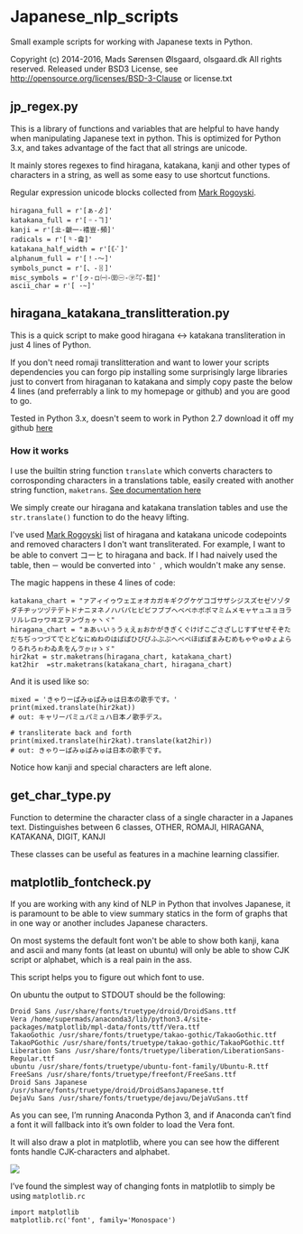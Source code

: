 # Japanese_nlp_scripts
Small example scripts for working with Japanese texts in Python.

Copyright (c) 2014-2016, Mads Sørensen Ølsgaard, olsgaard.dk
	All rights reserved.
	Released under BSD3 License, see http://opensource.org/licenses/BSD-3-Clause or license.txt

## jp_regex.py

This is a library of functions and variables that are helpful to have handy when manipulating Japanese text in python. This is optimized for Python 3.x, and takes advantage of the fact that all strings are unicode.

It mainly stores regexes to find hiragana, katakana, kanji and other types of characters in a string, as well as some easy to use shortcut functions.

Regular expression unicode blocks collected from [Mark Rogoyski](http://www.localizingjapan.com/blog/2012/01/20/regular-expressions-for-japanese-text/).

	hiragana_full = r'[ぁ-ゟ]'
	katakana_full = r'[゠-ヿ]'
	kanji = r'[㐀-䶵一-鿋豈-頻]'
	radicals = r'[⺀-⿕]'
	katakana_half_width = r'[｟-ﾟ]'
	alphanum_full = r'[！-～]'
	symbols_punct = r'[、-〿]'
	misc_symbols = r'[ㇰ-ㇿ㈠-㉃㊀-㋾㌀-㍿]'
	ascii_char = r'[ -~]'

## hiragana_katakana_translitteration.py

This is a quick script to make good hiragana <-> katakana transliteration in just 4 lines of Python.

If you don't need romaji translitteration and want to lower your scripts dependencies you can	forgo pip installing some surprisingly large libraries just to convert from hiraganan to katakana	and simply copy paste the below 4 lines (and preferrably a link to my homepage or github) and you	are good to go.

Tested in Python 3.x, doesn't seem to work in Python 2.7 download it off my github [here](https://github.com/olsgaard/Japanese_nlp_scripts/blob/master/hiragana_katakana_translitteration.py)

### How it works

I use the builtin string function `translate` which converts characters to corrosponding characters in a translations table, easily created with another string function, `maketrans`. [See documentation here](https://docs.python.org/3/library/stdtypes.html#str.translate)

We simply create our hiragana and katakana translation tables and use the `str.translate()` function to do the heavy lifting.

I've used [Mark Rogoyski](http://www.localizingjapan.com/blog/2012/01/20/regular-expressions-for-japanese-text/) list of hiragana and katakana unicode codepoints and removed characters I don't want transliterated. For example, I want to be able to convert コーヒ to hiragana and back. If I had naively used the table, then `ー` would be converted into `゜`, which wouldn't make any sense.

The magic happens in these 4 lines of code:

    katakana_chart = "ァアィイゥウェエォオカガキギクグケゲコゴサザシジスズセゼソゾタダチヂッツヅテデトドナニヌネノハバパヒビピフブプヘベペホボポマミムメモャヤュユョヨラリルレロヮワヰヱヲンヴヵヶヽヾ"
    hiragana_chart = "ぁあぃいぅうぇえぉおかがきぎくぐけげこごさざしじすずせぜそぞただちぢっつづてでとどなにぬねのはばぱひびぴふぶぷへべぺほぼぽまみむめもゃやゅゆょよらりるれろゎわゐゑをんゔゕゖゝゞ" 
    hir2kat = str.maketrans(hiragana_chart, katakana_chart)
    kat2hir  =str.maketrans(katakana_chart, hiragana_chart)
    
And it is used like so:

    mixed = 'きゃりーぱみゅぱみゅは日本の歌手です。'
    print(mixed.translate(hir2kat))
    # out: キャリーパミュパミュハ日本ノ歌手デス。
    
    # transliterate back and forth
    print(mixed.translate(hir2kat).translate(kat2hir))
    # out: きゃりーぱみゅぱみゅは日本の歌手です。
    
Notice how kanji and special characters are left alone.

## get_char_type.py

Function to determine the character class of a single character in a Japanes text.
Distinguishes between 6 classes, OTHER, ROMAJI, HIRAGANA, KATAKANA, DIGIT, KANJI

These classes can be useful as features in a machine learning classifier.

## matplotlib_fontcheck.py

If you are working with any kind of NLP in Python that involves Japanese, it is paramount to be able to view summary statics in the form of graphs that in one way or another includes Japanese characters. 

On most systems the default font won't be able to show both kanji, kana and ascii and many fonts (at least on ubuntu) will only be able to show CJK script or alphabet, which is a real pain in the ass.

This script helps you to figure out which font to use.

On ubuntu the output to STDOUT should be the following:

	Droid Sans /usr/share/fonts/truetype/droid/DroidSans.ttf
	Vera /home/supermads/anaconda3/lib/python3.4/site-packages/matplotlib/mpl-data/fonts/ttf/Vera.ttf
	TakaoGothic /usr/share/fonts/truetype/takao-gothic/TakaoGothic.ttf
	TakaoPGothic /usr/share/fonts/truetype/takao-gothic/TakaoPGothic.ttf
	Liberation Sans /usr/share/fonts/truetype/liberation/LiberationSans-Regular.ttf
	ubuntu /usr/share/fonts/truetype/ubuntu-font-family/Ubuntu-R.ttf
	FreeSans /usr/share/fonts/truetype/freefont/FreeSans.ttf
	Droid Sans Japanese /usr/share/fonts/truetype/droid/DroidSansJapanese.ttf
	DejaVu Sans /usr/share/fonts/truetype/dejavu/DejaVuSans.ttf

As you can see, I’m running Anaconda Python 3, and if Anaconda can’t find a font it will fallback into it’s own folder to load the Vera font.

It will also draw a plot in matplotlib, where you can see how the different fonts handle CJK-characters and alphabet.

<img src="http://olsgaard.dk/assets/2014/10/fontcheck.png">

I’ve found the simplest way of changing fonts in matplotlib to simply be using `matplotlib.rc`

	import matplotlib
	matplotlib.rc('font', family='Monospace')
